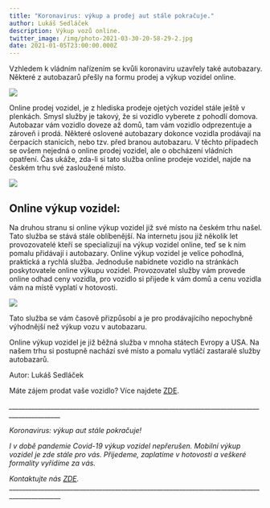 ```yaml
---
title: "Koronavirus: výkup a prodej aut stále pokračuje."
author: Lukáš Sedláček
description: Výkup vozů online.
twitter_image: /img/photo-2021-03-30-20-58-29-2.jpg
date: 2021-01-05T23:00:00.000Z
---
```

Vzhledem k vládním nařízením se kvůli koronaviru uzavřely také autobazary. Některé z autobazarů přešly na formu prodej a výkup vozidel online. 

![](/blog/img/corona-covid-5379305_1920.jpg)

Online prodej vozidel, je z hlediska prodeje ojetých vozidel stále ještě v plenkách. Smysl služby je takový, že si vozidlo vyberete z pohodlí domova. Autobazar vám vozidlo doveze až domů, tam vám vozidlo odprezentuje a zároveň i prodá. Některé oslovené autobazary dokonce vozidla prodávají na čerpacích stanicích, nebo tzv. před branou autobazaru. V těchto případech se ovšem nejedná o online prodej vozidel, ale o obcházení vládních opatření. Čas ukáže, zda-li si tato služba online prodeje vozidel, najde na českém trhu své zasloužené místo. 

![](/blog/img/autohaus-2138927_1920.jpg)

## Online výkup vozidel:

Na druhou stranu si online výkup vozidel již své místo na českém trhu našel. Tato služba se stává stále oblíbenější. Na internetu jsou již několik let provozovatelé kteří se specializují na výkup vozidel online, teď se k nim pomalu přidávají i autobazary. Online výkup vozidel je velice pohodlná, praktická a rychlá služba. Jednoduše nabídnete vozidlo na stránkách poskytovatele online výkupu vozidel. Provozovatel služby vám provede online odhad ceny vozidla, pro vozidlo si přijede k vám domů a cenu vozidla vám na místě vyplatí v hotovosti.

![](/blog/img/e-business-4148211_1920.jpg)

Tato služba se vám časově přizpůsobí a je pro prodávajícího nepochybně výhodnější než výkup vozu v autobazaru. 

Online výkup vozidel je již běžná služba v mnoha státech Evropy a USA. Na našem trhu si postupně nachází své místo a pomalu vytláčí zastaralé služby autobazarů. 

Autor: Lukáš Sedláček

Máte zájem prodat vaše vozidlo? Více najdete  [ZDE](https://www.dobryvykup.cz/).



*\_\_\_\_\_\_\_\_\_\_\_\_\_\_\_\_\_\_\_\_\_\_\_\_\_\_\_\_\_\_\_\_\_\_\_\_\_\_\_\_\_\_\_\_\_\_\_\_\_\_\_\_\_\_\_\_\_\_\_\_\_\_\_\_\_\_\_\_\_\_\_\_\_\_\_\_\_\_\_\_\_\_\_\_\_\_\_\_\_\_\_\_\_\_*

*Koronavirus: výkup aut stále pokračuje!*

*I v době pandemie Covid-19 výkup vozidel nepřerušen. Mobilní výkup vozidel je zde stále pro vás. Přijedeme, zaplatíme v hotovosti a veškeré formality vyřídíme za vás.*

*Kontaktujte nás [ZDE](https://www.dobryvykup.cz/).*\
\_\_\_\_\_\_\_\_\_\_\_\_\_\_\_\_\_\_\_\_\_\_\_\_\_\_\_\_\_\_\_\_\_\_\_\_\_\_\_\_\_\_\_\_\_\_\_\_\_\_\_\_\_\_\_\_\_\_\_\_\_\_\_\_\_\_\_\_\_\_\_\_\_\_\_\_\_\_\_\_\_\_\_\_\_\_\_\_\_\_\_\_\_\_



[](https://developer.github.com/v3/repos/statuses/#get-the-combined-status-for-a-specific-ref)